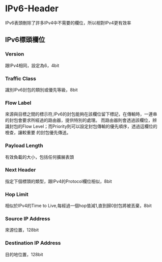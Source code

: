 
# IPv6-Header

IPv6表頭刪除了許多IPv4中不需要的欄位，所以相對IPv4更有效率 

## IPv6標頭欄位

### Version

跟IPv4相同，設定為6，4bit

### Traffic Class

識別IPv6封包的類別或優先等級，8bit

### Flow Label

來源與目標之間的標示符,IPv6的封包能夠在該欄位留下標記，在傳輸時，一連串的封包會要求所經過的路由器，提供特別的處理。 而路由器則會透過該欄位，辨識封包的Flow Level；而Priority則可以設定封包傳輸的優先順序，透過這欄位的檢查，讓較重要 的封包優先傳送。 

### Payload Length

有效負載的大小，包括任何擴展表頭 

### Next Header

指定下個標頭的類型，跟IPv4的Protocol欄位相似，8bit

### Hop Limit

相似於IPv4的Time to Live,每經過一個hop值減1,直到歸0封包將被丟棄，8bit

### Source IP Address

來源位置，128bit

### Destination IP Address

目的地位置，128bit
